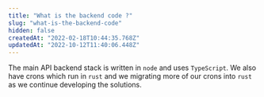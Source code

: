 ```yaml
---
title: "What is the backend code ?"
slug: "what-is-the-backend-code"
hidden: false
createdAt: "2022-02-18T10:44:35.768Z"
updatedAt: "2022-10-12T11:40:06.448Z"
---
```

The main API backend stack is written in `node` and uses `TypeScript`. We also have crons which run in `rust` and we migrating more of our crons into `rust` as we continue developing the solutions.